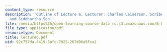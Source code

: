 ```yaml
---
content_type: resource
description: 'Outline of Lecture 6. Lecturer: Charles Leiserson. Scribe: Jeremy Fineman
  and Siddhartha Sen.'
file: /media/https%3A/open-learning-course-data-rc.s3.amazonaws.com/6-895-theory-of-parallel-systems-sma-5509-fall-2003/92c757da34193afc7925267d96a5fca1_lecture6.pdf
file_type: application/pdf
resourcetype: Document
title: lecture6.pdf
uid: 92c757da-3419-3afc-7925-267d96a5fca1
---
```

